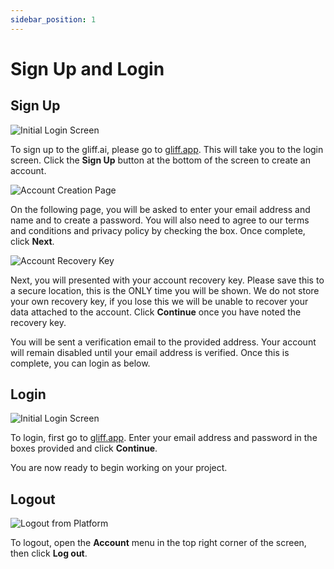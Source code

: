 ```yaml
---
sidebar_position: 1
---
```


# Sign Up and Login

## Sign Up

![Initial Login Screen](/img/dominate/login.png)

To sign up to the gliff.ai, please go to [gliff.app](https://gliff.app).
This will take you to the login screen.
Click the **Sign Up** button at the bottom of the screen to create an account.

![Account Creation Page](/img/dominate/create_account.png)

On the following page, you will be asked to enter your email address and name and to create a password.
You will also need to agree to our terms and conditions and privacy policy by checking the box.
Once complete, click **Next**.

![Account Recovery Key](/img/dominate/recovery_key.png)

Next, you will presented with your account recovery key.
Please save this to a secure location, this is the ONLY time you will be shown.
We do not store your own recovery key, if you lose this we will be unable to recover your data attached to the account.
Click **Continue** once you have noted the recovery key.

You will be sent a verification email to the provided address.
Your account will remain disabled until your email address is verified.
Once this is complete, you can login as below.

## Login

![Initial Login Screen](/img/dominate/login.png)

To login, first go to [gliff.app](https://gliff.app).
Enter your email address and password in the boxes provided and click **Continue**.

You are now ready to begin working on your project.

## Logout

![Logout from Platform](/img/dominate/log_out.png)

To logout, open the **Account** menu in the top right corner of the screen, then click **Log out**.
